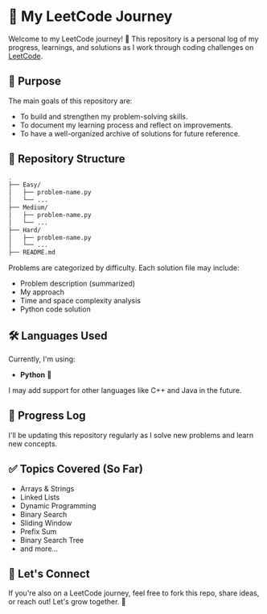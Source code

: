 # 🧠 My LeetCode Journey

Welcome to my LeetCode journey! 🚀
This repository is a personal log of my progress, learnings, and solutions as I work through coding challenges on [LeetCode]((https://leetcode.com/u/VivekKomal/)).

## 📌 Purpose

The main goals of this repository are:

* To build and strengthen my problem-solving skills.
* To document my learning process and reflect on improvements.
* To have a well-organized archive of solutions for future reference.

## 📁 Repository Structure

```bash
.
├── Easy/
│   ├── problem-name.py
│   └── ...
├── Medium/
│   ├── problem-name.py
│   └── ...
├── Hard/
│   ├── problem-name.py
│   └── ...
├── README.md
```

Problems are categorized by difficulty. Each solution file may include:

* Problem description (summarized)
* My approach
* Time and space complexity analysis
* Python code solution

## 🛠️ Languages Used

Currently, I'm using:

* **Python** 🐍

I may add support for other languages like C++ and Java in the future.

## 📅 Progress Log

I'll be updating this repository regularly as I solve new problems and learn new concepts.

## ✅ Topics Covered (So Far)

* Arrays & Strings
* Linked Lists
* Dynamic Programming
* Binary Search
* Sliding Window
* Prefix Sum
* Binary Search Tree
* and more...

## 🤝 Let's Connect

If you're also on a LeetCode journey, feel free to fork this repo, share ideas, or reach out! Let's grow together. 🙌


